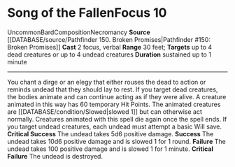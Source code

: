 ﻿---
actions: '[two-actions]'
component:
- Focus
- Verbal
duration: sustained up to 1 minute
heighten_level: '10'
id: '563'
level: '10'
name: Song of the Fallen
range: 30 feet
rarity: Uncommon
school: Necromancy
source: '[[DATABASE/source/Pathfinder 150. Broken Promises|Pathfinder #150: Broken
  Promises]]'
target: up to 4 dead creatures or up to 4 undead creatures
trait:
- '[[DATABASE/trait/Bard|Bard]]'
- '[[DATABASE/trait/Composition|Composition]]'
- '[[DATABASE/trait/Necromancy|Necromancy]]'
- '[[DATABASE/trait/Uncommon|Uncommon]]'
type: Focus

---
# Song of the Fallen<span class="item-type">Focus 10</span>

<span class="trait-uncommon item-trait">Uncommon</span><span class="item-trait">Bard</span><span class="item-trait">Composition</span><span class="item-trait">Necromancy</span>
**Source** [[DATABASE/source/Pathfinder 150. Broken Promises|Pathfinder #150: Broken Promises]]
**Cast** <span class="action-icon">2</span> focus, verbal
**Range** 30 feet; **Targets** up to 4 dead creatures or up to 4 undead creatures
**Duration** sustained up to 1 minute

---
You chant a dirge or an elegy that either rouses the dead to action or reminds undead that they should lay to rest.
 If you target dead creatures, the bodies animate and can continue acting as if they were alive. A creature animated in this way has 60 temporary Hit Points. The animated creatures are [[DATABASE/condition/Slowed|slowed 1]] but can otherwise act normally. Creatures animated with this spell die again once the spell ends.
 If you target undead creatures, each undead must attempt a basic Will save.
**Critical Success** The undead takes 5d6 positive damage.
**Success** The undead takes 10d6 positive damage and is slowed 1 for 1 round.
**Failure** The undead takes 100 positive damage and is slowed 1 for 1 minute.
**Critical Failure** The undead is destroyed.